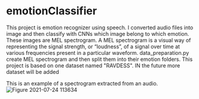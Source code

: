 # emotionClassifier
This project is emotion recognizer using speech. I converted audio files into image and then classify with CNNs which image belong to which emotion. These images are MEL spectrogram. A MEL spectrogram is a visual way of representing the signal strength, or “loudness”, of a signal over time at various frequencies present in a particular waveform.
data_preparation.py create MEL spectrogram and then split them into their emotion folders. This project is based on one dataset named "RAVDESS". IN the future more dataset will be added

This is an example of a spectrogram extracted from an audio.
![Figure 2021-07-24 113634](https://user-images.githubusercontent.com/30193869/127100952-dff88ead-f027-43fb-a61a-567280e79f81.png)
